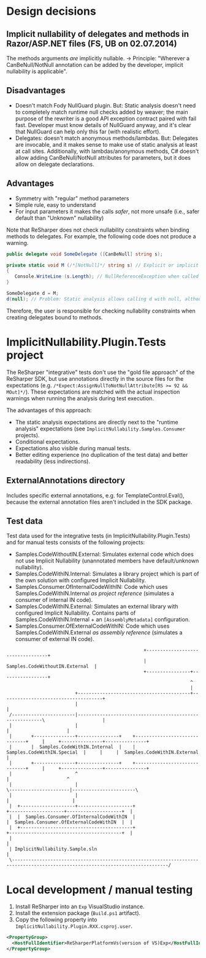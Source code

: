# Design decisions

## Implicit nullability of delegates and methods in Razor/ASP.NET files (FS, UB on 02.07.2014)

The methods arguments *are* implicitly nullable. -> Principle: "Wherever a CanBeNull/NotNull annotation can be added by the developer, implicit nullability is applicable".

## Disadvantages

* Doesn't match Fody NullGuard plugin. But: Static analysis doesn't need to completely match runtime null checks added by weaver; the main purpose of the rewriter is a good API exception contract paired with fail fast. Developer must know details of NullGuard anyway, and it's clear that NullGuard can help only this far (with realistic effort).
* Delegates: doesn't match anonymous methods/lambdas. But: Delegates are invocable, and it makes sense to make use of static analysis at least at call sites. Additionally, with lambdas/anonymous methods, C# doesn't allow adding CanBeNull/NotNull attributes for parameters, but it does allow on delegate declarations.

## Advantages

* Symmetry with "regular" method parameters
* Simple rule, easy to understand
* For input parameters it makes the calls *safer*, not more unsafe (i.e., safer default than "Unknown" nullability)

Note that ReSharper does not check nullability constraints when binding methods to delegates. For example, the following code does not produce a warning.

```C#
public delegate void SomeDelegate ([CanBeNull] string s);

private static void M (/*[NotNull]*/ string s) // Explicit or implicit NotNull doesn't make a difference
{
   Console.WriteLine (s.Length); // NullReferenceException when called with s == null
}

SomeDelegate d = M;
d(null); // Problem: Static analysis allows calling d with null, although the method M does not
```

Therefore, the user is responsible for checking nullability constraints when creating delegates bound to methods.

# ImplicitNullability.Plugin.Tests project

The ReSharper "integrative" tests don't use the "gold file approach" of the ReSharper SDK, but use annotations directly in the source files for the expectations (e.g. `/*Expect:AssignNullToNotNullAttribute[RS >= 92 && MOut]*/`). These expectations are matched with the actual inspection warnings when running the analysis during test execution.

The advantages of this approach:
* The static analysis expectations are directly next to the "runtime analysis" expectations (see `ImplicitNullability.Samples.Consumer` projects).
* Conditional expectations.
* Expectations also visible during manual tests.
* Better editing experience (no duplication of the test data) and better readability (less indirections).

## ExternalAnnotations directory

Includes specific external annotations, e.g. for TemplateControl.Eval(), because the external annotation files
aren't included in the SDK package.

## Test data

Test data used for the integrative tests (in ImplicitNullability.Plugin.Tests) and for manual tests consists of the following projects:
* Samples.CodeWithoutIN.External: Simulates external code which does not use Implicit Nullability (unannotated members have default/unknown nullability).
* Samples.CodeWithIN.Internal: Simulates a library project which is part of the own solution with configured Implicit Nullability.
* Samples.Consumer.OfInternalCodeWithIN: Code which uses Samples.CodeWithIN.Internal _as project reference_ (simulates a consumer of internal IN code).
* Samples.CodeWithIN.External: Simulates an external library with configured Implicit Nullability. Contains parts of Samples.CodeWithIN.Internal + an `[AssemblyMetadata]` configuration.
* Samples.Consumer.OfExternalCodeWithIN: Code which uses Samples.CodeWithIN.External _as assembly reference_ (simulates a consumer of external IN code).

```plain
                                                  +----------------------------------+
                                                  |  Samples.CodeWithoutIN.External  |
                                                  +----------------+-----------------+
                                                                   ^
                                                                   |
                         +-----------------------------------------+-------------------------------------+
                         |                                                                               |
 /-----------------------|---------------------------------------------------------\                     |
 |                       |                                                         |                     |
 |       +---------------+---------------+    +------------------------------+     |     +---------------+---------------+
 |       |  Samples.CodeWithIN.Internal  |    |  Samples.CodeWithIN.Special  |     |     |  Samples.CodeWithIN.External  |
 |       +---------------+---------------+    +------------------------------+     |     +---------------+---------------+
 |                       ^                                                         |                     ^
 |                       |                                                        \----------------------|-----------------------\
 |                       |                                                                               |                       |
 |  +--------------------+--------------------+                                     +--------------------+--------------------+  |
 |  |  Samples.Consumer.OfInternalCodeWithIN  |                                     |  Samples.Consumer.OfExternalCodeWithIN  |  |
 |  +-----------------------------------------+                                     +-----------------------------------------+  |
 |                                                                                                                               |
 | ImplicitNullability.Sample.sln                                                                                                |
 \-------------------------------------------------------------------------------------------------------------------------------/
```

# Local development / manual testing

1. Install ReSharper into an `Exp` VisualStudio instance.
2. Install the extension package (`Build.ps1` artifact).
3. Copy the following property into `ImplicitNullability.Plugin.RXX.csproj.user`.

```xml
<PropertyGroup>
  <HostFullIdentifier>ReSharperPlatformVs(version of VS)Exp</HostFullIdentifier>
</PropertyGroup>
```
